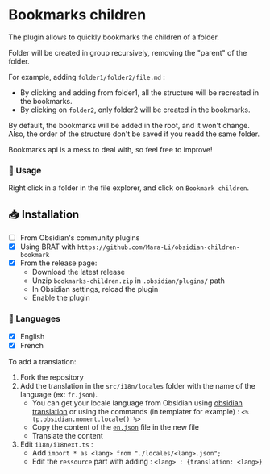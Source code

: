 # Bookmarks children

The plugin allows to quickly bookmarks the children of a folder.

Folder will be created in group recursively, removing the "parent" of the folder.

For example, adding `folder1/folder2/file.md` :
- By clicking and adding from folder1, all the structure will be recreated in the bookmarks.
- By clicking on `folder2`, only folder2 will be created in the bookmarks.

By default, the bookmarks will be added in the root, and it won't change.
Also, the order of the structure don't be saved if you readd the same folder.

Bookmarks api is a mess to deal with, so feel free to improve!

### 📝 Usage
Right click in a folder in the file explorer, and click on `Bookmark children`.

## 📥 Installation

- [ ] From Obsidian's community plugins
- [x] Using BRAT with `https://github.com/Mara-Li/obsidian-children-bookmark`
- [x] From the release page: 
    - Download the latest release
    - Unzip `bookmarks-children.zip` in `.obsidian/plugins/` path
    - In Obsidian settings, reload the plugin
    - Enable the plugin


### 🎼 Languages

- [x] English
- [x] French

To add a translation:
1. Fork the repository
2. Add the translation in the `src/i18n/locales` folder with the name of the language (ex: `fr.json`). 
    - You can get your locale language from Obsidian using [obsidian translation](https://github.com/obsidianmd/obsidian-translations) or using the commands (in templater for example) : `<% tp.obsidian.moment.locale() %>`
    - Copy the content of the [`en.json`](./src/i18n/locales/en.json) file in the new file
    - Translate the content
3. Edit `i18n/i18next.ts` :
    - Add `import * as <lang> from "./locales/<lang>.json";`
    - Edit the `ressource` part with adding : `<lang> : {translation: <lang>}`

